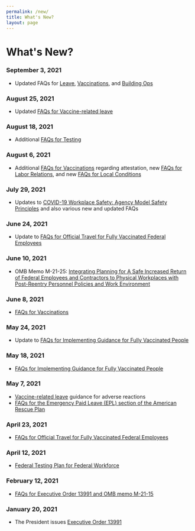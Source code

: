 ```yaml
---
permalink: /new/
title: What's New?
layout: page
---
```


# What's New?

### September 3, 2021

- Updated FAQs for [Leave](../faq/leave), [Vaccinations](../faq/vaccinations), and [Building Ops](../faq/building-ops)

### August 25, 2021

- Updated [FAQs for Vaccine-related leave](../faq/leave)

### August 18, 2021

- Additional [FAQs for Testing](../faq/testing)

### August 6, 2021

- Additional [FAQs for Vaccinations](../faq/vaccinations) regarding attestation, new [FAQs for Labor Relations](../faq/labor-relations), and new [FAQs for Local Conditions](../faq/local)

### July 29, 2021

- Updates to [COVID-19 Workplace Safety: Agency Model Safety Principles](../overview) and also various new and updated FAQs

### June 24, 2021

- Update to [FAQs for Official Travel for Fully Vaccinated Federal Employees](../faq/travel/)

### June 10, 2021

- OMB Memo M-21-25: [Integrating Planning for A Safe Increased Return of Federal Employees and Contractors to Physical Workplaces with Post-Reentry Personnel Policies and Work Environment](https://www.whitehouse.gov/wp-content/uploads/2021/06/M-21-25.pdf)

### June 8, 2021

- [FAQs for Vaccinations](../faq/vaccinations)

### May 24, 2021

- Update to [FAQs for Implementing Guidance for Fully Vaccinated People](../faq/mask-wearing/)

### May 18, 2021

- [FAQs for Implementing Guidance for Fully Vaccinated People](../faq/mask-wearing/)

### May 7, 2021

- [Vaccine-related leave](../faq/leave/#vaccine-related-leave) guidance for adverse reactions
- [FAQs for the Emergency Paid Leave (EPL) section of the American Rescue Plan](../faq/leave/#emergency-paid-leave)

### April 23, 2021

- [FAQs for Official Travel for Fully Vaccinated Federal Employees](../faq/travel/)

### April 12, 2021

- [Federal Testing Plan for Federal Workforce](../overview)

### February 12, 2021

- [FAQs for Executive Order 13991 and OMB memo M-21-15](../overview)

### January 20, 2021

- The President issues [Executive Order 13991](../overview)
